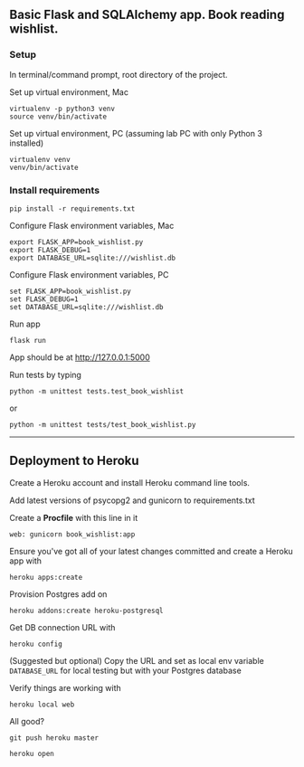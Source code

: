 ## Basic Flask and SQLAlchemy app. Book reading wishlist.

### Setup

In terminal/command prompt, root directory of the project.

Set up virtual environment, Mac

```
virtualenv -p python3 venv
source venv/bin/activate
```

Set up virtual environment, PC (assuming lab PC with only Python 3 installed)

```
virtualenv venv
venv/bin/activate
```

### Install requirements

```
pip install -r requirements.txt
```

Configure Flask environment variables, Mac

```
export FLASK_APP=book_wishlist.py
export FLASK_DEBUG=1
export DATABASE_URL=sqlite:///wishlist.db
```

Configure Flask environment variables, PC

```
set FLASK_APP=book_wishlist.py
set FLASK_DEBUG=1
set DATABASE_URL=sqlite:///wishlist.db
```

Run app

```
flask run
```

App should be at http://127.0.0.1:5000


Run tests by typing

```
python -m unittest tests.test_book_wishlist
```
or
```
python -m unittest tests/test_book_wishlist.py
```

-------------

## Deployment to Heroku

Create a Heroku account and install Heroku command line tools. 

Add latest versions of psycopg2 and gunicorn to requirements.txt

Create a **Procfile** with this line in it

```
web: gunicorn book_wishlist:app
```

Ensure you've got all of your latest changes committed and create a Heroku app with
```
heroku apps:create
```

Provision Postgres add on

```
heroku addons:create heroku-postgresql
```

Get DB connection URL with

```
heroku config
```

(Suggested but optional) Copy the URL and set as local env variable `DATABASE_URL` for local testing but with your Postgres database

Verify things are working with

```
heroku local web
```

All good?

```
git push heroku master
```

```
heroku open
```

